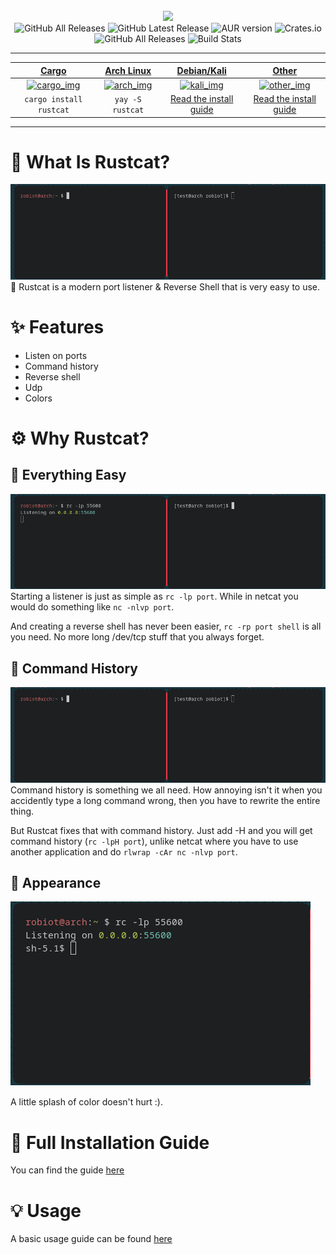 <div align="center" >
  <br>
  <img src="https://raw.githubusercontent.com/robiot/rustcat/main/.github/assets/banner.png">
  <br>
  
  <img alt="GitHub All Releases" src="https://img.shields.io/github/contributors/robiot/rustcat?label=Contributors">
  <img alt="GitHub Latest Release" src="https://img.shields.io/github/v/tag/robiot/rustcat?label=Latest%20Release">
  <img alt="AUR version" src="https://img.shields.io/aur/version/rustcat">
  <img alt="Crates.io" src="https://img.shields.io/crates/d/rustcat?label=Cargo%20Downloads">
  <img alt="GitHub All Releases" src="https://img.shields.io/github/downloads/robiot/rustcat/total?label=GitHub%20Downloads">
  <img alt="Build Stats" src="https://github.com/robiot/rustcat/actions/workflows/rust.yml/badge.svg">
  <hr>
</div>

| **[Cargo][cargo_lnk]**       | **[Arch Linux][arch_lnk]**   | **[Debian/Kali][kali_lnk]**            | **[Other][other_lnk]**                       |
|:----------------------------:|:----------------------------:|:--------------------------------------:|:--------------------------------------------:|
| [![cargo_img]][cargo_lnk]    | [![arch_img]][arch_lnk]      | [![kali_img]][kali_lnk]                | [![other_img]][other_lnk]                    |
| `cargo install rustcat`      | `yay -S rustcat`             | [Read the install guide][debian_guide] | [Read the install guide][other_guide]        |


[cargo_lnk]: https://crates.io/crates/rustcat
[cargo_img]: https://raw.githubusercontent.com/robiot/rustcat/main/.github/assets/icons/cargo.png

[arch_lnk]: https://aur.archlinux.org/packages/rustcat/
[arch_img]: https://raw.githubusercontent.com/robiot/rustcat/main/.github/assets/icons/arch.png

[kali_lnk]: https://github.com/robiot/rustcat
[kali_img]: https://raw.githubusercontent.com/robiot/rustcat/main/.github/assets/icons/kali.png
[debian_guide]: https://github.com/robiot/rustcat/wiki/Installation-Guide#kalidebian

[other_lnk]: https://github.com/robiot/rustcat
[other_img]: https://raw.githubusercontent.com/robiot/rustcat/main/.github/assets/icons/others.png
[other_guide]: https://github.com/robiot/rustcat/wiki/Installation-Guide

[//]: # (This is for later)
[barch_lnk]: https://www.blackarch.org/tools.html
[barch_img]: https://raw.githubusercontent.com/robiot/rustcat/main/.github/assets/icons/barch.png
<hr>

# 🤔 What Is Rustcat?
![Ex](.github/assets/usage-ex.gif)
:art: Rustcat is a modern port listener & Reverse Shell that is very easy to use.

# ✨ Features
* Listen on ports
* Command history
* Reverse shell
* Udp
* Colors

# ⚙️ Why Rustcat?

## 👶 Everything Easy
![Ex](.github/assets/easy-revshell.gif)
Starting a listener is just as simple as `rc -lp port`. While in netcat you would do something like `nc -nlvp port`.

And creating a reverse shell has never been easier, `rc -rp port shell` is all you need. No more long /dev/tcp stuff that you always forget.

## 📃 Command History
![Appearance](.github/assets/history-ex.gif)
Command history is something we all need. How annoying isn't it when you accidently type a long command wrong, then you have to rewrite the entire thing.

But Rustcat fixes that with command history. Just add -H and you will get command history (`rc -lpH port`), unlike netcat where you have to use another application and do `rlwrap -cAr nc -nlvp port`.

## 🎨 Appearance
![Appearance](.github/assets/easy.png)

A little splash of color doesn't hurt :).

# 📖 Full Installation Guide
You can find the guide [here](https://github.com/robiot/rustcat/wiki/Installation-Guide)

# 💡 Usage
A basic usage guide can be found [here](https://github.com/robiot/rustcat/wiki/Basic-Usage)
